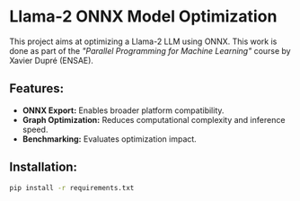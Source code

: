 # Llama-2 ONNX Model Optimization 

This project aims at optimizing a Llama-2 LLM using ONNX.
This work is done as part of the *"Parallel Programming for Machine Learning"* course by Xavier Dupré (ENSAE).

## Features:

- **ONNX Export:** Enables broader platform compatibility.
- **Graph Optimization:** Reduces computational complexity and inference speed.
- **Benchmarking:** Evaluates optimization impact.

## Installation:

```bash
pip install -r requirements.txt
